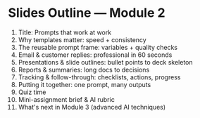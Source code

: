# Slides Outline — Module 2

1. Title: Prompts that work at work
2. Why templates matter: speed + consistency
3. The reusable prompt frame: variables + quality checks
4. Email & customer replies: professional in 60 seconds
5. Presentations & slide outlines: bullet points to deck skeleton
6. Reports & summaries: long docs to decisions
7. Tracking & follow-through: checklists, actions, progress
8. Putting it together: one prompt, many outputs
9. Quiz time
10. Mini-assignment brief & AI rubric
11. What's next in Module 3 (advanced AI techniques)
